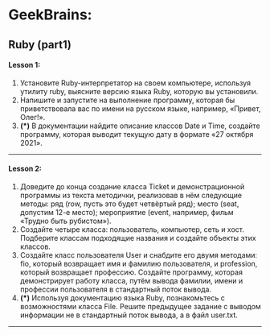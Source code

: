 # GeekBrains:
## Ruby (part1)
#### Lesson 1:
1. Установите Ruby-интерпретатор на своем компьютере, используя утилиту ruby, выясните версию языка Ruby, которую вы установили.
2. Напишите и запустите на выполнение программу, которая бы приветствовала вас по имени на русском языке, например, «Привет, Олег!».
3. **(*)** В документации найдите описание классов Date и Time, создайте программу, которая выводит текущую дату в формате «27 октября 2021».
***
#### Lesson 2:
1. Доведите до конца создание класса Ticket и демонстрационной программы из текста методички, реализовав в нём следующие методы:
ряд (row, пусть это будет четвёртый ряд);
место (seat, допустим 12-е место);
мероприятие  (event, например, фильм «Трудно быть рубистом»).
2. Создайте четыре класса: пользователь, компьютер, сеть и хост. Подберите классам подходящие названия и создайте объекты этих классов.
3. Создайте класс пользователя User и снабдите его двумя методами: fio, который возвращает имя и фамилию пользователя, и profession, который возвращает профессию. Создайте программу, которая демонстрирует работу класса, путём вывода фамилии, имени и профессии пользователя в стандартный поток вывода.
4. **(*)** Используя документацию языка Ruby, познакомьтесь с возможностями класса File. Решите предыдущее задание с выводом информации не в стандартный поток вывода, а в файл user.txt.
***



